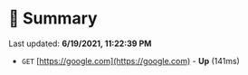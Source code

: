# 📖 Summary
Last updated: **6/19/2021, 11:22:39 PM**

- `GET` [https://google.com](https://google.com) - **Up** (141ms)
